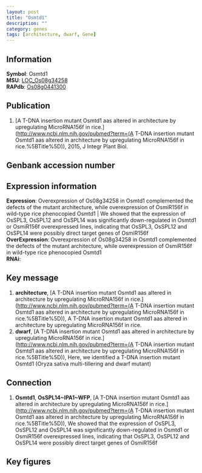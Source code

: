 ```yaml
---
layout: post
title: "Osmtd1"
description: ""
category: genes
tags: [architecture, dwarf, Gene]
---
```


## Information
__Symbol__: Osmtd1  
__MSU__: [LOC_Os08g34258](http://rice.plantbiology.msu.edu/cgi-bin/ORF_infopage.cgi?orf=LOC_Os08g34258)  
__RAPdb__: [Os08g0441300](http://rapdb.dna.affrc.go.jp/viewer/gbrowse_details/irgsp1?name=Os08g0441300)  

## Publication
1. [A T-DNA insertion mutant Osmtd1 aas altered in architecture by upregulating MicroRNA156f in rice.](http://www.ncbi.nlm.nih.gov/pubmed?term=(A T-DNA insertion mutant Osmtd1 aas altered in architecture by upregulating MicroRNA156f in rice.%5BTitle%5D)), 2015, J Integr Plant Biol.

## Genbank accession number

## Expression information
__Expression__: Overexpression of Os08g34258 in Osmtd1 complemented the defects of the mutant architecture, while overexpression of OsmiR156f in wild-type rice phenocopied Osmtd1 |  We showed that the expression of OsSPL3, OsSPL12 and OsSPL14 was significantly down-regulated in Osmtd1 or OsmiR156f overexpressed lines, indicating that OsSPL3, OsSPL12 and OsSPL14 were possibly direct target genes of OsmiR156f  
__OverExpression__: Overexpression of Os08g34258 in Osmtd1 complemented the defects of the mutant architecture, while overexpression of OsmiR156f in wild-type rice phenocopied Osmtd1  
__RNAi__:  

## Key message
1. __architecture__, [A T-DNA insertion mutant Osmtd1 aas altered in architecture by upregulating MicroRNA156f in rice.](http://www.ncbi.nlm.nih.gov/pubmed?term=(A T-DNA insertion mutant Osmtd1 aas altered in architecture by upregulating MicroRNA156f in rice.%5BTitle%5D)), A T-DNA insertion mutant Osmtd1 aas altered in architecture by upregulating MicroRNA156f in rice.
2. __dwarf__, [A T-DNA insertion mutant Osmtd1 aas altered in architecture by upregulating MicroRNA156f in rice.](http://www.ncbi.nlm.nih.gov/pubmed?term=(A T-DNA insertion mutant Osmtd1 aas altered in architecture by upregulating MicroRNA156f in rice.%5BTitle%5D)),  Here, we identified a T-DNA insertion mutant Osmtd1 (Oryza sativa multi-tillering and dwarf mutant)

## Connection
1. __Osmtd1__, __OsSPL14~IPA1~WFP__, [A T-DNA insertion mutant Osmtd1 aas altered in architecture by upregulating MicroRNA156f in rice.](http://www.ncbi.nlm.nih.gov/pubmed?term=(A T-DNA insertion mutant Osmtd1 aas altered in architecture by upregulating MicroRNA156f in rice.%5BTitle%5D)),  We showed that the expression of OsSPL3, OsSPL12 and OsSPL14 was significantly down-regulated in Osmtd1 or OsmiR156f overexpressed lines, indicating that OsSPL3, OsSPL12 and OsSPL14 were possibly direct target genes of OsmiR156f

## Key figures


